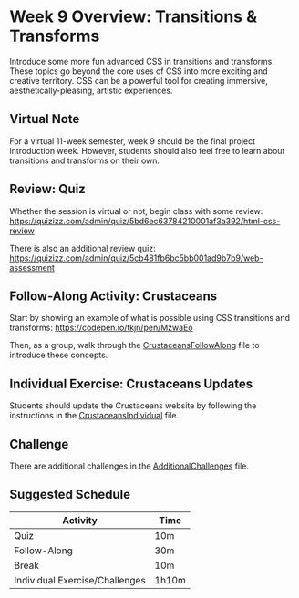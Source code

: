 # Week 9 Overview: Transitions & Transforms
Introduce some more fun advanced CSS in transitions and transforms. These topics go beyond the core uses of CSS into more exciting and creative territory. CSS can be a powerful tool for creating immersive, aesthetically-pleasing, artistic experiences.

## Virtual Note
For a virtual 11-week semester, week 9 should be the final project introduction week. However, students should also feel free to learn about transitions and transforms on their own. 

## Review: Quiz
Whether the session is virtual or not, begin class with some review: https://quizizz.com/admin/quiz/5bd6ec63784210001af3a392/html-css-review

There is also an additional review quiz: https://quizizz.com/admin/quiz/5cb481fb6bc5bb001ad9b7b9/web-assessment

## Follow-Along Activity: Crustaceans
Start by showing an example of what is possible using CSS transitions and transforms: https://codepen.io/tkjn/pen/MzwaEo

Then, as a group, walk through the [CrustaceansFollowAlong](CrustaceansFollowAlong.md) file to introduce these concepts.

## Individual Exercise: Crustaceans Updates
Students should update the Crustaceans website by following the instructions in the [CrustaceansIndividual](CrustaceansIndividual.md) file.

## Challenge
There are additional challenges in the [AdditionalChallenges](AdditionalChallenges.md) file.

## Suggested Schedule
| Activity | Time |
|-|-|
| Quiz  | 10m |
| Follow-Along | 30m |
| Break | 10m |
| Individual Exercise/Challenges | 1h10m |